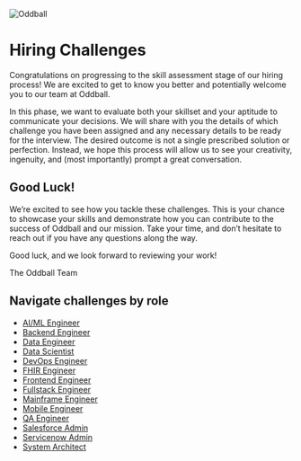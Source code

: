 ![Oddball](https://oddball.io/wp-content/uploads/2024/01/Oddball-Logo-High-Res.png)

# Hiring Challenges

Congratulations on progressing to the skill assessment stage of our hiring process! We are excited to get to know you better and potentially welcome you to our team at Oddball.

In this phase, we want to evaluate both your skillset and your aptitude to communicate your decisions. We will share with you the details of which challenge you have been assigned and any necessary details to be ready for the interview. The desired outcome is not a single prescribed solution or perfection. Instead, we hope this process will allow us to see your creativity, ingenuity, and (most importantly) prompt a great conversation.

## Good Luck!

We’re excited to see how you tackle these challenges. This is your chance to showcase your skills and demonstrate how you can contribute to the success of Oddball and our mission. Take your time, and don’t hesitate to reach out if you have any questions along the way.

Good luck, and we look forward to reviewing your work!

The Oddball Team

## Navigate challenges by role

- [AI/ML Engineer](ai-ml-engineer/README.md)
- [Backend Engineer](backend-engineer/README.md)
- [Data Engineer](data-engineer/README.md)
- [Data Scientist](data-scientist/README.md)
- [DevOps Engineer](devops-engineer/README.md)
- [FHIR Engineer](fhir-engineer/README.md)
- [Frontend Engineer](frontend-engineer/README.md)
- [Fullstack Engineer](fullstack-engineer/README.md)
- [Mainframe Engineer](mainframe-engineer/README.md)
- [Mobile Engineer](mobile-engineer/README.md)
- [QA Engineer](qa-engineer/README.md)
- [Salesforce Admin](salesforce-admin/README.md)
- [Servicenow Admin](servicenow-admin/README.md)
- [System Architect](system-architect/README.md)

